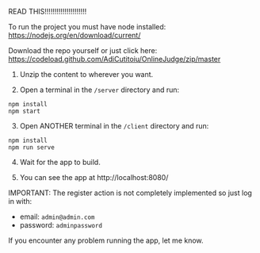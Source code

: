 READ THIS!!!!!!!!!!!!!!!!!!!!!

To run the project you must have node installed:  
https://nodejs.org/en/download/current/

Download the repo yourself or just click here:  
https://codeload.github.com/AdiCutitoiu/OnlineJudge/zip/master

1. Unzip the content to wherever you want.

2. Open a terminal in the `/server` directory and run:
```
npm install
npm start
```

3. Open ANOTHER terminal in the `/client` directory and run:
```
npm install
npm run serve
```

4. Wait for the app to build.

5. You can see the app at http://localhost:8080/

IMPORTANT: The register action is not completely implemented so just log in with:
- email:    `admin@admin.com`
- password: `adminpassword`

If you encounter any problem running the app, let me know.